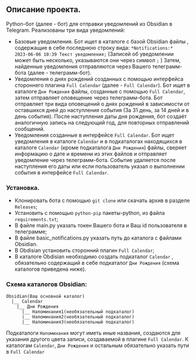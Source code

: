 ## Описание проекта.

Python-бот (далее - бот) для отправки уведомлений из Obsidian в Telegram.
Реализованы три вида уведомлений: 
- Базовые уведомления. Бот ищет в каталоге с базой Obsidian файлы , содержащие в себе последнюю строку вида: `*Notifications:*  2023-06-06 10:39 Текст уведомления;` (Записей об уведомлении может быть несколько, указываются они через символ   `;`   ) Затем, найденные уведомления отправляются через Вашего телеграмм-бота (далее - телеграмм-бот).
- Уведомления о днях рождений созданных с помощью интерфейса стороннего плагина `Full Calendar` (далее - `Full Calendar`). Бот ищет в каталоге `Дни Рождения` файлы, созданные с помощью  `Full Calendar`, затем отправляет оповещение через  телеграмм-бота. Бот отправляет три вида оповещений о днях рождений в зависимости от оставшихся дней до наступления события (За 31 день, за 14 дней и в день события).  После наступления даты дня рождения, бот создаёт аналогичную запись на следующий год, для повторных отправлений сообщений.
- Уведомления созданные в  интерфейсе `Full Calendar`. Бот ищет уведомления в каталоге  `Calendar` и в подкаталогах находящихся в каталоге `Calendar` (кроме подкаталога `Дни Рождения`) файлы, сверяет информацию о дате и времени из этих файлов и отправляет уведомление через телеграмм-бота. Событие удаляется после наступления его даты или если пользователь указал о выполнении события в интерфейсе `Full Calendar`.

### Установка.

- Клонировать бота с помощью `git clone` или скачать архив в разделе `Releases`;
- Установить с помощью `python-pip` пакеты-python, из файла `requirements.txt`; 
- В файле main.py указать токен Вашего бота и Ваш id пользователя в телеграмме;
- В файле basic_notifications.py указать путь до каталога с файлами Obsidian. 
- В Obdisian установить сторонний плагин `Full Calendar`; 
- В каталоге Obdisian необходимо создать подкаталог `Calendar` , обязательно содержащий в себе подкаталог `Дни Рождения` (схема каталогов приведена ниже).

### Схема каталогов Obsidian:

```
Obsidian(Ваш основной каталог)
  |__ Calendar
    |__ Дни Рождения
      |__ Напоминания1(необязательный подкаталог)
      |__ Напоминания2(необязательный подкаталог)
      |__ Напоминания3(необязательный подкаталог)
```
Подкаталоги `Напоминания` могут иметь иные названия, создаются для указания другого цвета записи, создаваемой в плагине `Full Calendar`. 
К каталогам `Calendar`, `Дни Рождения` и остальным обязательно указать пути в  `Full Calendar` 
